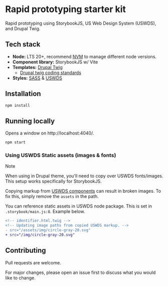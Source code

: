 # Rapid prototyping starter kit

Rapid prototyping using StorybookJS, US Web Design System (USWDS), and Drupal Twig.

## Tech stack

- **Node:** LTS 20+, recommend [NVM](https://github.com/nvm-sh/nvm#installing-and-updating) to manage different node versions.
- **Component library:** StorybookJS w/ Vite
- **Templates:** [Drupal Twig](https://github.com/larowlan/vite-plugin-twig-drupal)
  - [Drupal twig coding standards](https://www.drupal.org/docs/develop/coding-standards/twig-coding-standards)
- **Styles:** [SASS](https://sass-lang.com/documentation) & [USWDS](https://designsystem.digital.gov)

## Installation

```sh
npm install
```

## Running locally

Opens a window on http://localhost:4040/.

```sh
npm start
```

### Using USWDS Static assets (images & fonts)

> [!NOTE]
> When using in Drupal theme, you'll need to copy over USWDS fonts/images. This setup works specifically for StorybookJS.

Copying markup from [USWDS components](https://designsystem.digital.gov/components/) can result in broken images. To fix this, simply remove the `assets` in the path.

You can reference static assets in USWDS node package. This is set in `.storybook/main.js:8`. Example below.

```diff
<!-- identifier.html.twig -->
<!-- Updating image paths from copied USWDS markup. -->
- src="/assets/img/circle-gray-20.svg"
+ src="/img/circle-gray-20.svg"
```

## Contributing

Pull requests are welcome.

For major changes, please open an issue first to discuss what you would like to change.
